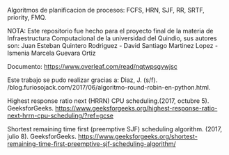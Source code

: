 Algoritmos de planificacion de procesos: FCFS, HRN, SJF, RR, SRTF, priority, FMQ.

NOTA: Este repositorio fue hecho para el proyecto final de la materia de Infraestructura Computacional de la universidad del Quindio,
sus autores son: Juan Esteban Quintero Rodriguez - David Santiago Martinez Lopez - Ismenia Marcela Guevara Ortiz

Documento: https://www.overleaf.com/read/nqtwpsgvwjsc

Este trabajo se pudo realizar gracias a: 
Diaz, J. (s/f). /blog.furiosojack.com/2017/06/algoritmo-round-robin-en-python.html.

Highest response ratio next (HRRN) CPU scheduling.(2017, octubre 5). GeeksforGeeks. 
https://www.geeksforgeeks.org/highest-response-ratio-next-hrrn-cpu-scheduling/?ref=gcse

Shortest remaining time first (preemptive SJF) scheduling algorithm. (2017, julio 8).
GeeksforGeeks. https://www.geeksforgeeks.org/shortest-remaining-time-first-preemptive-sjf-scheduling-algorithm/
